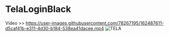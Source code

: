# TelaLoginBlack
Vídeo >> https://user-images.githubusercontent.com/78267195/162487611-d5caf41b-e311-4d30-b184-538ea41dacee.mp4
![TELA](https://user-images.githubusercontent.com/78267195/162789182-4782cb84-aacb-4e56-88b0-f055b514bd2a.png)
